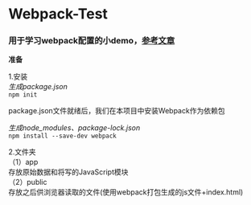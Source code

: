# Webpack-Test 
### 用于学习webpack配置的小demo，[参考文章](https://segmentfault.com/a/1190000006178770)

**准备**

1.安装  
*生成package.json*  
`npm init`

package.json文件就绪后，我们在本项目中安装Webpack作为依赖包 

*生成node_modules、package-lock.json*  
`npm install --save-dev webpack` 

2.文件夹  
（1）app  
    存放原始数据和将写的JavaScript模块  
（2）public  
    存放之后供浏览器读取的文件(使用webpack打包生成的js文件+index.html)
